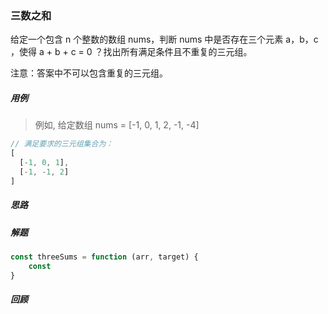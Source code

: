 ### 三数之和
给定一个包含 n 个整数的数组 nums，判断 nums 中是否存在三个元素 a，b，c ，使得 a + b + c = 0 ？找出所有满足条件且不重复的三元组。

注意：答案中不可以包含重复的三元组。


##### 用例
> 例如, 给定数组 nums = [-1, 0, 1, 2, -1, -4]

```js
// 满足要求的三元组集合为：
[
  [-1, 0, 1],
  [-1, -1, 2]
]
```


##### 思路



##### 解题
```ts
const threeSums = function (arr, target) {
    const 
}
```

##### 回顾
